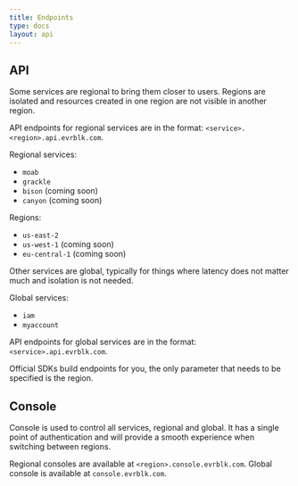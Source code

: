 ```yaml
---
title: Endpoints
type: docs
layout: api
---
```


## API

Some services are regional to bring them closer to users. Regions are isolated and resources created in one region are
not visible in another region.

API endpoints for regional services are in the format: `<service>.<region>.api.evrblk.com`.

Regional services:
* `moab`
* `grackle`
* `bison` (coming soon)
* `canyon` (coming soon)

Regions:
* `us-east-2`
* `us-west-1` (coming soon)
* `eu-central-1` (coming soon)

Other services are global, typically for things where latency does not matter much and isolation is not needed. 

Global services:
* `iam`
* `myaccount`

API endpoints for global services are in the format: `<service>.api.evrblk.com`.

Official SDKs build endpoints for you, the only parameter that needs to be specified is the region.

## Console

Console is used to control all services, regional and global. It has a single point of authentication and will provide
a smooth experience when switching between regions.

Regional consoles are available at `<region>.console.evrblk.com`. Global console is available at `console.evrblk.com`.
